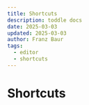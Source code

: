 ```yaml
---
title: Shortcuts
description: toddle docs
date: 2025-03-03
updated: 2025-03-03
author: Franz Baur
tags: 
  - editor
  - shortcuts
---
```


# Shortcuts